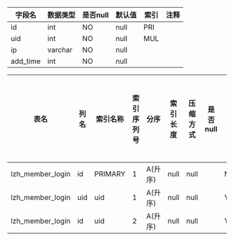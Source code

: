 |字段名|数据类型|是否null|默认值|索引|注释|
|------|--------|--------|------|----|----|
|id|int|NO|null|PRI||
|uid|int|NO|null|MUL||
|ip|varchar|NO|null|||
|add_time|int|NO|null|||



|表名|列名|索引名称|索引序列号|分序|索引长度|压缩方式|是否null|是否重复|唯一值数目估计值|索引方法|列中描述索引信息|索引注释|
|----|----|--------|----------|----|--------|--------|--------|--------|----------------|--------|----------------|--------|
|lzh_member_login|id|PRIMARY|1|A(升序)|null|null||NO|260190|BTREE|||
|lzh_member_login|uid|uid|1|A(升序)|null|null||YES|130095|BTREE|||
|lzh_member_login|id|uid|2|A(升序)|null|null||YES|260190|BTREE|||
